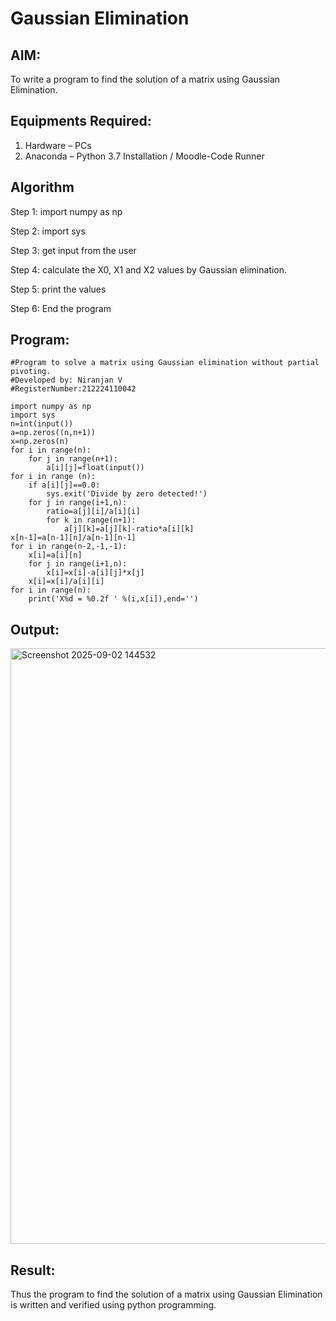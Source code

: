 # Gaussian Elimination

## AIM:
To write a program to find the solution of a matrix using Gaussian Elimination.

## Equipments Required:
1. Hardware – PCs
2. Anaconda – Python 3.7 Installation / Moodle-Code Runner

## Algorithm

Step 1:
import numpy as np

Step 2:
import sys

Step 3:
get input from the user

Step 4:
calculate the X0, X1 and X2 values by Gaussian elimination.

Step 5:
print the values

Step 6:
End the program

## Program:
```
#Program to solve a matrix using Gaussian elimination without partial pivoting.
#Developed by: Niranjan V
#RegisterNumber:212224110042

import numpy as np 
import sys 
n=int(input())
a=np.zeros((n,n+1))
x=np.zeros(n)
for i in range(n):
    for j in range(n+1):
        a[i][j]=float(input())
for i in range (n):
    if a[i][j]==0.0:
        sys.exit('Divide by zero detected!')
    for j in range(i+1,n):
        ratio=a[j][i]/a[i][i]
        for k in range(n+1):
            a[j][k]=a[j][k]-ratio*a[i][k]
x[n-1]=a[n-1][n]/a[n-1][n-1]
for i in range(n-2,-1,-1):
    x[i]=a[i][n]
    for j in range(i+1,n):
        x[i]=x[i]-a[i][j]*x[j]
    x[i]=x[i]/a[i][i]
for i in range(n):
    print('X%d = %0.2f ' %(i,x[i]),end='')
```

## Output:
<img width="1485" height="953" alt="Screenshot 2025-09-02 144532" src="https://github.com/user-attachments/assets/58602711-71b0-4fa1-b93a-7d4cf5515169" />



## Result:
Thus the program to find the solution of a matrix using Gaussian Elimination is written and verified using python programming.

